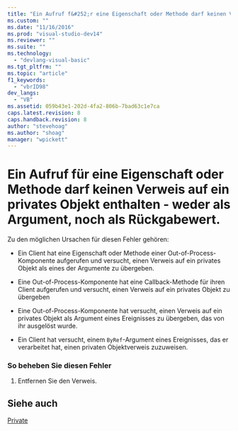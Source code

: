 ```yaml
---
title: "Ein Aufruf f&#252;r eine Eigenschaft oder Methode darf keinen Verweis auf ein privates Objekt enthalten - weder als Argument, noch als R&#252;ckgabewert. | Microsoft Docs"
ms.custom: ""
ms.date: "11/16/2016"
ms.prod: "visual-studio-dev14"
ms.reviewer: ""
ms.suite: ""
ms.technology: 
  - "devlang-visual-basic"
ms.tgt_pltfrm: ""
ms.topic: "article"
f1_keywords: 
  - "vbrID98"
dev_langs: 
  - "VB"
ms.assetid: 059b43e1-202d-4fa2-806b-7bad63c1e7ca
caps.latest.revision: 8
caps.handback.revision: 8
author: "stevehoag"
ms.author: "shoag"
manager: "wpickett"
---
```

# Ein Aufruf f&#252;r eine Eigenschaft oder Methode darf keinen Verweis auf ein privates Objekt enthalten - weder als Argument, noch als R&#252;ckgabewert.
Zu den möglichen Ursachen für diesen Fehler gehören:  
  
-   Ein Client hat eine Eigenschaft oder Methode einer Out\-of\-Process\-Komponente aufgerufen und versucht, einen Verweis auf ein privates Objekt als eines der Argumente zu übergeben.  
  
-   Eine Out\-of\-Process\-Komponente hat eine Callback\-Methode für ihren Client aufgerufen und versucht, einen Verweis auf ein privates Objekt zu übergeben  
  
-   Eine Out\-of\-Process\-Komponente hat versucht, einen Verweis auf ein privates Objekt als Argument eines Ereignisses zu übergeben, das von ihr ausgelöst wurde.  
  
-   Ein Client hat versucht, einem `ByRef`\-Argument eines Ereignisses, das er verarbeitet hat, einen privaten Objektverweis zuzuweisen.  
  
### So beheben Sie diesen Fehler  
  
1.  Entfernen Sie den Verweis.  
  
## Siehe auch  
 [Private](../../../visual-basic/language-reference/modifiers/private.md)